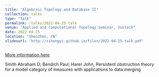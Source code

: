 ```yaml
---
title: "Algebraic Topology and Database II"
collection: talks
type: "Talk"
permalink: /talks/2022-04-25-talk
venue: "Applied and Computational Topology Seminar, Sustech"
date: 2022-04-25
location: "Shenzhen, CN"
slidesurl: 'http://sihengyi.github.io/files/2022-04-25-talk.pdf'
---
```



[More information here](http://example2.com)

Smith Abraham D; Bendich Paul; Harer John, Persistent obstruction theory for a model category of measures with applications to data merging
